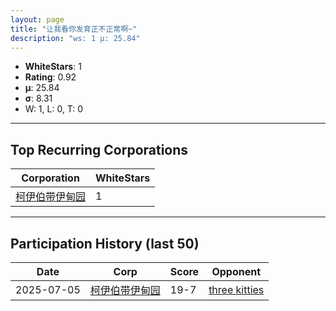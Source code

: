 ```yaml
---
layout: page
title: "让我看你发育正不正常啊~"
description: "ws: 1 μ: 25.84"
---
```

- **WhiteStars**: 1
- **Rating**: 0.92
- **μ**: 25.84  
- **σ**: 8.31
- W: 1, L: 0, T: 0

---

## Top Recurring Corporations

| Corporation | WhiteStars |
| --- | --- |
| [柯伊伯带伊甸园](https://ws.tsl.rocks/corp/4eea992d73d29d14f33b0acc0b240ba7c71162f6e6a453f3771b7365d18616f6/) | 1 |

---

## Participation History (last 50)

| Date | Corp | Score | Opponent |
| --- | --- | --- | --- |
| 2025-07-05 | [柯伊伯带伊甸园](https://ws.tsl.rocks/corp/4eea992d73d29d14f33b0acc0b240ba7c71162f6e6a453f3771b7365d18616f6/) | 19-7 | [three kitties](https://ws.tsl.rocks/corp/04ae72b5736fbdc80a2fe9e4c2baaad3258a1e0ef0acc8122295fb64d6b3d292/) |